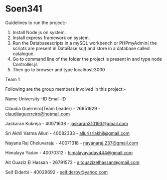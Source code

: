 # Soen341
Guidelines to run the project:-
1. Install Node js on system.
2. Install express framework on system.
3. Run the Databasescripts in a mySQL workbench or PHPmyAdmin( the scripts are present in DataBase.sql) 
and store in a database called catalogue.
4. Go to command line of the folder the project is present in and type node Controller.js
5. Then go to browser and type localhost:3000


Team 1

Following are the group members involved in this project:-

Name	University -ID	Email-ID

Claudia Guerreiro(Team Leader) -	26951929 -	claudiiaguerreiro@hotmail.com

Jaskaran Kukreja -	40071638 -	jaskaran310193@gmail.com

Sri Akhil Varma Alluri -	40082333 - allurisriakhil@gmail.com

Nayana Raj Cheluvaraju	- 40071318 -	nayanaraj.237@gmail.com

Himalaya Yadav -	40070312 -	himalayayadav444@gmail.com

Ait Ouaziz El Hassan -	26791573 -	aitouazizelhassan@gmail.com

Seif Elderbi - 40029692 - seif.derby@yahoo.com

